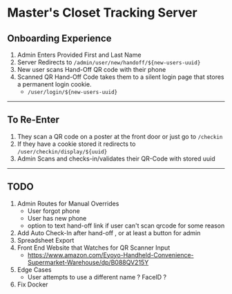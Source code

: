# Master's Closet Tracking Server

## Onboarding Experience
1. Admin Enters Provided First and Last Name
2. Server Redirects to `/admin/user/new/handoff/${new-users-uuid}`
3. New user scans Hand-Off QR code with their phone
4. Scanned QR Hand-Off Code takes them to a silent login page that stores a permanent login cookie.
	- `/user/login/${new-users-uuid}`

---

## To Re-Enter
1. They scan a QR code on a poster at the front door or just go to `/checkin`
2. If they have a cookie stored it redirects to `/user/checkin/display/${uuid}`
3. Admin Scans and checks-in/validates their QR-Code with stored uuid

---

## TODO

1. Admin Routes for Manual Overrides
	- User forgot phone
	- User has new phone
	- option to text hand-off link if user can't scan qrcode for some reason
2. Add Auto Check-In after hand-off , or at least a button for admin
2. Spreadsheet Export
3. Front End Website that Watches for QR Scanner Input
	- https://www.amazon.com/Eyoyo-Handheld-Convenience-Supermarket-Warehouse/dp/B088QV215Y
4. Edge Cases
	- User attempts to use a different name ? FaceID ?
6. Fix Docker